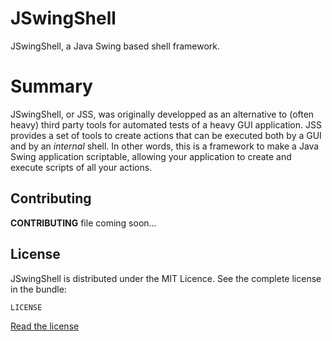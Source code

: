 # JSwingShell
JSwingShell, a Java Swing based shell framework.

# Summary
JSwingShell, or JSS, was originally developped as an alternative to (often heavy) third party tools for automated tests of a heavy GUI application.
JSS provides a set of tools to create actions that can be executed both by a GUI and by an *internal* shell.
In other words, this is a framework to make a Java Swing application scriptable, allowing your application to create and execute scripts of all your actions.

## Contributing
**CONTRIBUTING** file coming soon...

## License
JSwingShell is distributed under the MIT Licence.
See the complete license in the
bundle:

    LICENSE

[Read the license](https://github.com/madmath03/JSwingShell/blob/master/LICENSE)

